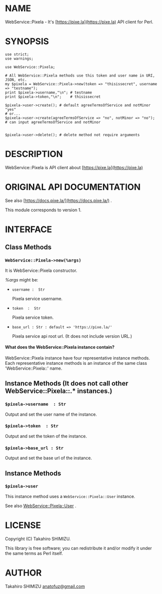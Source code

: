 # NAME

WebService::Pixela - It's [https://pixe.la](https://pixe.la) API client for Perl.

# SYNOPSIS

    use strict;
    use warnings;

    use WebService::Pixela;

    # All WebService::Pixela methods use this token and user name in URI, JSON, etc.
    my $pixela = WebService::Pixela->new(token => "thisissecret", username => "testname");
    print $pixela->username,"\n"; # testname
    print $pixela->token,"\n";    # thisissecret

    $pixela->user->create(); # default agreeTermsOfService and notMinor "yes"
    # or...
    $pixela->user->create(agreeTermsOfService => "no", notMinor => "no"); # can input agreeTermsOfService and notMinor


    $pixela->user->delete(); # delete method not require arguments

# DESCRIPTION

WebService::Pixela is API client about [https://pixe.la](https://pixe.la)

# ORIGINAL API DOCUMENTATION

See also [https://docs.pixe.la/](https://docs.pixe.la/) .

This module corresponds to version 1.

# INTERFACE

## Class Methods

### `WebService::Pixela->new(%args)`

It is WebService::Pixela constructor.

_%args_ might be:

- `username :  Str`

    Pixela service username.

- `token  :  Str`

    Pixela service token.

- `base_url : Str : default => 'https://pixe.la/'`

    Pixela service api root url.
    (It does not include version URL.)

#### What does the WebService::Pixela instance contain?

WebService::Pixela instance have four representative instance methods.
Each representative instance methods is an instance of the same class 'WebService::Pixela::' name.

## Instance Methods (It does not call other WebService::Pixela::.\* instances.)

### `$pixela->username  : Str`

Output and set the user name of the instance.

### `$pixela->token  : Str`

Output and set the token of the instance.

### `$pixela->base_url : Str`

Output and set the base url of the instance.

## Instance Methods 

### `$pixela->user`

This instance method uses  a `WebService::Pixela::User` instance.

See also [WebService::Pixela::User](https://metacpan.org/pod/WebService::Pixela::User) .

# LICENSE

Copyright (C) Takahiro SHIMIZU.

This library is free software; you can redistribute it and/or modify
it under the same terms as Perl itself.

# AUTHOR

Takahiro SHIMIZU <anatofuz@gmail.com>
